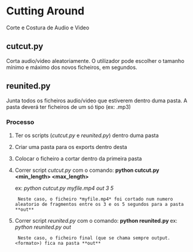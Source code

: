 # **Cutting Around** 
Corte e Costura de Audio e Video

## cutcut.py
Corta audio/video aleatoriamente. O utilizador pode escolher o tamanho mínimo e máximo dos novos ficheiros, em segundos.

## reunited.py
Junta todos os ficheiros audio/video que estiverem dentro duma pasta. A pasta deverá ter ficheiros de um só tipo (ex: .mp3)

### Processo
1. Ter os scripts (*cutcut.py* e *reunited.py*) dentro duma pasta
2. Criar uma pasta para os exports dentro desta
3. Colocar o ficheiro a cortar dentro da primeira pasta
4. Correr script *cutcut.py* com o comando: **python cutcut.py <fileToCut> <exportFolder> <min_length> <max_length>**

    ex: *python cutcut.py myfile.mp4 out 3 5*
        
        Neste caso, o ficheiro *myfile.mp4* foi cortado num numero aleatorio de fragmentos entre os 3 e os 5 segundos para a pasta **out**

5. Correr script *reunited.py* com o comando: **python reunited.py <exportFolder>**
    ex: *python reunited.py out*

        Neste caso, o ficheiro final (que se chama sempre output.<formato>) fica na pasta **out**


